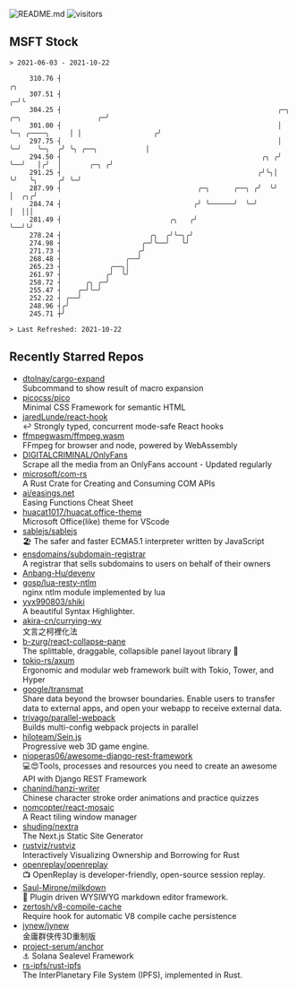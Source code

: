 ![README.md](https://github.com/Gerhut/Gerhut/workflows/README.md/badge.svg)
![visitors](https://visitors.vercel.app/Gerhut/Gerhut?token=8cf69d1f6813d272ef062726b6070c9be4ff72038cfe5a7ded7384a8da65d866)

## MSFT Stock

```
> 2021-06-03 - 2021-10-22

     310.76 ┤                                                                                                 ╭╮ 
     307.51 ┤                                                                                               ╭─╯╰ 
     304.25 ┤                                                      ╭─╮              ╭─╮                   ╭─╯    
     301.00 ┤                                                      │ ╰─╮ ╭────╮     │ │                  ╭╯      
     297.75 ┤                                                      │   ╰─╯    ╰─╮  ╭╯ ╰╮ ╭──╮            │       
     294.50 ┤                                                  ╭╮ ╭╯            ╰──╯   │╭╯  │       ╭─╮ ╭╯       
     291.25 ┤                                                 ╭╯╰╮│                    ╰╯   ╰╮     ╭╯ ╰─╯        
     287.99 ┤                                  ╭─╮      ╭──╮ ╭╯  ╰╯                          │  ╭╮╭╯             
     284.74 ┤                                 ╭╯ ╰──────╯  ╰─╯                               │  │││              
     281.49 ┤                           ╭╮   ╭╯                                              ╰──╯╰╯              
     278.24 ┤                      ╭╮  ╭╯╰─╮╭╯                                                                   
     274.98 ┤                    ╭─╯╰──╯   ╰╯                                                                    
     271.73 ┤                   ╭╯                                                                               
     268.48 ┤                ╭──╯                                                                                
     265.23 ┤            ╭──╮│                                                                                   
     261.97 ┤           ╭╯  ╰╯                                                                                   
     258.72 ┤      ╭╮ ╭─╯                                                                                        
     255.47 ┤    ╭─╯╰─╯                                                                                          
     252.22 ┤ ╭──╯                                                                                               
     248.96 ┤╭╯                                                                                                  
     245.71 ┼╯                                                                                                   

> Last Refreshed: 2021-10-22
```

## Recently Starred Repos

- [dtolnay/cargo-expand](https://github.com/dtolnay/cargo-expand)  
  Subcommand to show result of macro expansion
- [picocss/pico](https://github.com/picocss/pico)  
  Minimal CSS Framework for semantic HTML
- [jaredLunde/react-hook](https://github.com/jaredLunde/react-hook)  
  ↩ Strongly typed, concurrent mode-safe React hooks
- [ffmpegwasm/ffmpeg.wasm](https://github.com/ffmpegwasm/ffmpeg.wasm)  
  FFmpeg for browser and node, powered by WebAssembly
- [DIGITALCRIMINAL/OnlyFans](https://github.com/DIGITALCRIMINAL/OnlyFans)  
  Scrape all the media from an OnlyFans account - Updated regularly
- [microsoft/com-rs](https://github.com/microsoft/com-rs)  
  A Rust Crate for Creating and Consuming COM APIs
- [ai/easings.net](https://github.com/ai/easings.net)  
  Easing Functions Cheat Sheet
- [huacat1017/huacat.office-theme](https://github.com/huacat1017/huacat.office-theme)  
  Microsoft Office(like) theme for VScode
- [sablejs/sablejs](https://github.com/sablejs/sablejs)  
  🏖️ The safer and faster ECMA5.1 interpreter written by JavaScript
- [ensdomains/subdomain-registrar](https://github.com/ensdomains/subdomain-registrar)  
  A registrar that sells subdomains to users on behalf of their owners
- [Anbang-Hu/devenv](https://github.com/Anbang-Hu/devenv)  
- [gosp/lua-resty-ntlm](https://github.com/gosp/lua-resty-ntlm)  
  nginx ntlm module implemented by lua
- [yyx990803/shiki](https://github.com/yyx990803/shiki)  
  A beautiful Syntax Highlighter.
- [akira-cn/currying-wy](https://github.com/akira-cn/currying-wy)  
  文言之柯裡化法
- [b-zurg/react-collapse-pane](https://github.com/b-zurg/react-collapse-pane)  
  The splittable, draggable, collapsible panel layout library 🎉
- [tokio-rs/axum](https://github.com/tokio-rs/axum)  
  Ergonomic and modular web framework built with Tokio, Tower, and Hyper
- [google/transmat](https://github.com/google/transmat)  
  Share data beyond the browser boundaries. Enable users to transfer data to external apps, and open your webapp to receive external data.
- [trivago/parallel-webpack](https://github.com/trivago/parallel-webpack)  
  Builds multi-config webpack projects in parallel
- [hiloteam/Sein.js](https://github.com/hiloteam/Sein.js)  
  Progressive web 3D game engine.
- [nioperas06/awesome-django-rest-framework](https://github.com/nioperas06/awesome-django-rest-framework)  
   💻😍Tools, processes and resources you need to create an awesome API with Django REST Framework
- [chanind/hanzi-writer](https://github.com/chanind/hanzi-writer)  
  Chinese character stroke order animations and practice quizzes
- [nomcopter/react-mosaic](https://github.com/nomcopter/react-mosaic)  
  A React tiling window manager
- [shuding/nextra](https://github.com/shuding/nextra)  
  The Next.js Static Site Generator
- [rustviz/rustviz](https://github.com/rustviz/rustviz)  
  Interactively Visualizing Ownership and Borrowing for Rust
- [openreplay/openreplay](https://github.com/openreplay/openreplay)  
  :tv: OpenReplay is developer-friendly, open-source session replay.
- [Saul-Mirone/milkdown](https://github.com/Saul-Mirone/milkdown)  
  🍼 Plugin driven WYSIWYG  markdown editor framework.
- [zertosh/v8-compile-cache](https://github.com/zertosh/v8-compile-cache)  
  Require hook for automatic V8 compile cache persistence
- [jynew/jynew](https://github.com/jynew/jynew)  
  金庸群侠传3D重制版
- [project-serum/anchor](https://github.com/project-serum/anchor)  
  ⚓ Solana Sealevel Framework
- [rs-ipfs/rust-ipfs](https://github.com/rs-ipfs/rust-ipfs)  
  The InterPlanetary File System (IPFS), implemented in Rust.
